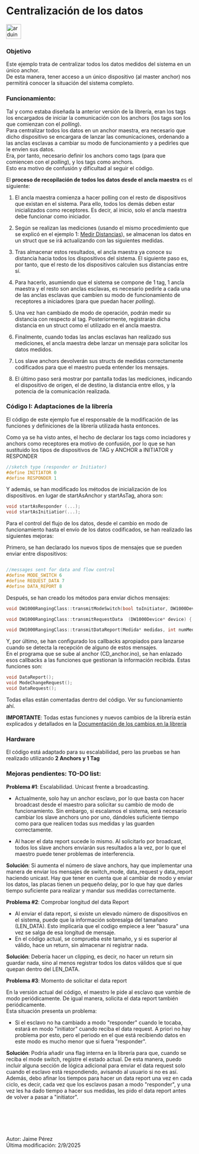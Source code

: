 # Centralización de los datos

<img src="https://cdn.worldvectorlogo.com/logos/arduino-1.svg" alt="arduino" width="40" height="40"/>

### Objetivo

Este ejemplo trata de centralizar todos los datos medidos del sistema en un único anchor.  
De esta manera, tener acceso a un único dispositivo (al master anchor) nos permitirá conocer la situación del sistema completo. 

### Funcionamiento: 

Tal y como estaba diseñada la anterior versión de la librería, eran los tags los encargados de iniciar la comunicación con los anchors (los tags son los que comienzan con el *polling*).  
Para centralizar todos los datos en un anchor maestra, era necesario que dicho dispositivo se encargara de lanzar las comunicaciones, ordenando a las anclas esclavas a cambiar su modo de funcionamiento y a pedirles que le envíen sus datos.  
Era, por tanto, necesario definir los anchors como tags (para que comiencen con el *polling*), y los tags como anchors.  
Esto era motivo de confusión y dificultad al seguir el código. 
 
El **proceso de recopilación de todos los datos desde el ancla maestra** es el siguiente: 
 
1. El ancla maestra comienza a hacer polling con el resto de dispositivos que existan en el sistema. Para ello, todos los demás deben estar inicializados como receptores. Es decir, al inicio, solo el ancla maestra debe funcionar como iniciador.

2. Según se realizan las mediciones (usando el mismo procedimiento que se explicó en el ejemplo 1: [Medir Distancias]((Medir%20distancias))), se almacenan los datos en un struct que se irá actualizando con las siguientes medidas.

3. Tras almacenar estos resultados, el ancla maestra ya conoce su distancia hacia todos los dispositivos del sistema. 
El siguiente paso es, por tanto, que el resto de los dispositivos calculen sus distancias entre sí. 
 
4. Para hacerlo, asumiendo que el sistema se compone de 1 tag, 1 ancla maestra y el resto son anclas esclavas, es necesario pedirle a cada una de las anclas esclavas que cambien su modo de funcionamiento de receptores a iniciadores (para que puedan hacer *polling*).

5. Una vez han cambiado de modo de operación, podrán medir su distancia con respecto al tag. Posteriormente, registrarán dicha distancia en un struct como el utilizado en el ancla maestra.

6. Finalmente, cuando todas las anclas esclavas han realizado sus mediciones, el ancla maestra debe lanzar un mensaje para solicitar los datos medidos. 

7. Los slave anchors devolverán sus structs de medidas correctamente codificados para que el maestro pueda entender los mensajes. 

8. El último paso será mostrar por pantalla todas las mediciones, indicando el dispositivo de origen, el de destino, la distancia entre ellos, y la potencia de la comunicación realizada. 

 
### Código I: Adaptaciones de la librería

El código de este ejemplo fue el responsable de la modificación de las funciones y definiciones de la librería utilizada hasta entonces. 

Como ya se ha visto antes, el hecho de declarar los tags como inciadores y anchors como receptores era motivo de confusión, por lo que se han sustituido los tipos de dispositivos de TAG y ANCHOR a INITIATOR y RESPONDER

```C++
//sketch type (responder or Initiator)
#define INITIATOR 0
#define RESPONDER 1

```
Y además, se han modificado los métodos de inicialización de los dispositivos. en lugar de startAsAnchor y startAsTag, ahora son: 

```C++
void startAsResponder (...);
void startAsInitiatior(...);

```

Para el control del flujo de los datos, desde el cambio en modo de funcionamiento hasta el envío de los datos codificados, se han realizado las siguientes mejoras:

Primero, se han declarado los nuevos tipos de mensajes que se pueden enviar entre dispositivos: 

```C++

//messages sent for data and flow control
#define MODE_SWITCH 6 
#define REQUEST_DATA 7 
#define DATA_REPORT 8 

```
Después, se han creado los métodos para enviar dichos mensajes: 

```C
void DW1000RangingClass::transmitModeSwitch(bool toInitiator, DW1000Device* device){ ...};

void DW1000RangingClass::transmitRequestData  (DW1000Device* device) {...}

void DW1000RangingClass::transmitDataReport(Medida* medidas, int numMedidas, DW1000Device* device) {...}

```

Y, por último, se han configurado los callbacks apropiados para lanzarse cuando se detecta la recepción de alguno de estos mensajes.  
En el programa que se sube al anchor (CD_anchor.ino), se han enlazado esos callbacks a las funciones que gestionan la información recibida. Estas funciones son:

```C
void DataReport();
void ModeChangeRequest();
void DataRequest();
```

Todas ellas están comentadas dentro del código. Ver su funcionamiento ahí.



**IMPORTANTE**: Todas estas funciones y nuevos cambios de la librería están explicados y detallados en la [Documentación de los cambios en la librería]() 





### Hardware

El código está adaptado para su escalabilidad, pero las pruebas se han realizado utilizando **2 Anchors y 1 Tag**


### Mejoras pendientes: TO-DO list:

**Problema #1**: Escalabilidad. Unicast frente a broadcasting.
- Actualmente, solo hay un anchor esclavo, por lo que basta con hacer broadcast desde el maestro para solicitar su cambio de modo de funcionamiento. Sin embargo, si escalamos el sistema, será necesario cambiar los slave anchors uno por uno, dándoles suficiente tiempo como para que realicen todas sus medidas y las guarden correctamente. 

- Al hacer el data report sucede lo mismo. Al solicitarlo por broadcast, todos los slave anchors enviarán sus resultados a la vez, por lo que el maestro puede tener problemas de interferencia. 

**Solución**: Si aumenta el número de slave anchors, hay que implementar una manera de enviar los mensajes de switch_mode, data_request y data_report haciendo unicast. Hay que tener en cuenta que al cambiar de modo y enviar los datos, las placas tienen un pequeño delay, por lo que hay que darles tiempo suficiente para realizar y mandar sus medidas correctamente.

**Problema #2**: Comprobar longitud del data Report

- Al enviar el data report, si existe un elevado número de dispositivos en el sistema, puede que la información sobresalga del tamañano (LEN_DATA). Esto implicaría que el codigo empiece a leer "basura" una vez se salga de esa longitud de mensaje. 
- En el código actual, se comprueba este tamaño, y si es superior al válido, hace un return, sin almacenar ni registrar nada. 

**Solución**: Debería hacer un clipping, es decir, no hacer un return sin guardar nada, sino al menos registrar todos los datos válidos que sí que quepan dentro del LEN_DATA. 


**Problema #3**: Momento de solicitar el data report

En la versión actual del código, el maestro le pide al esclavo que vambie de modo periódicamente. De igual manera, solicita el data report también periódicamente.   
Esta situación presenta un problema: 
- Si el esclavo no ha cambiado a modo "responder" cuando le tocaba, estará en modo "initiator" cuando reciba el data request. A priori no hay problema por esto, pero el periodo en el que está recibiendo datos en este modo es mucho menor que si fuera "responder". 

**Solución**: Podría añadir una flag interna en la librería para que, cuando se reciba el mode switch, registre el estado actual. De esta manera, puedo incluir alguna sección de lógica adicional para enviar el data request solo cuando el esclavo está respondiendo, avisando al usuario si no es así.  
Además, debo afinar los tiempos para hacer un data report una vez en cada ciclo, es decir, cada vez que los esclavos pasan a modo "responder", y una vez les ha dado tiempo a hacer sus medidas, les pido el data report antes de volver a pasar a "initiator".

<br><br>
------------
Autor: Jaime Pérez  
Última modificación: 2/9/2025